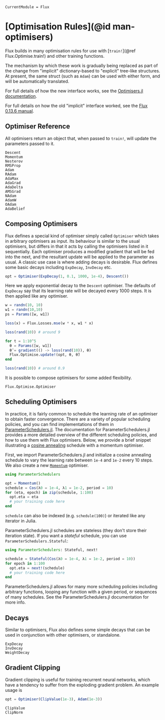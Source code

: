 ```@meta
CurrentModule = Flux
```

# [Optimisation Rules](@id man-optimisers)

Flux builds in many optimisation rules for use with [`train!`](@ref Flux.Optimise.train!) and
other training functions.

The mechanism by which these work is gradually being replaced as part of the change
from "implicit" dictionary-based to "explicit" tree-like structures.
At present, the same struct (such as `Adam`) can be used with either form,
and will be automatically translated.

For full details of how the new interface works, see the [Optimisers.jl documentation](https://fluxml.ai/Optimisers.jl/dev/).

For full details on how the old "implicit" interface worked, see the [Flux 0.13.6 manual](https://fluxml.ai/Flux.jl/v0.13.6/training/optimisers/#Optimiser-Interface).


## Optimiser Reference

All optimisers return an object that, when passed to `train!`, will update the parameters passed to it.

```@docs
Descent
Momentum
Nesterov
RMSProp
Adam
RAdam
AdaMax
AdaGrad
AdaDelta
AMSGrad
NAdam
AdamW
OAdam
AdaBelief
```

## Composing Optimisers

Flux defines a special kind of optimiser simply called `Optimiser` which takes in arbitrary optimisers as input. Its behaviour is similar to the usual optimisers, but differs in that it acts by calling the optimisers listed in it sequentially. Each optimiser produces a modified gradient
that will be fed into the next, and the resultant update will be applied to the parameter as usual. A classic use case is where adding decays is desirable. Flux defines some basic decays including `ExpDecay`, `InvDecay` etc.

```julia
opt = Optimiser(ExpDecay(1, 0.1, 1000, 1e-4), Descent())
```

Here we apply exponential decay to the `Descent` optimiser. The defaults of `ExpDecay` say that its learning rate will be decayed every 1000 steps.
It is then applied like any optimiser.

```julia
w = randn(10, 10)
w1 = randn(10,10)
ps = Params([w, w1])

loss(x) = Flux.Losses.mse(w * x, w1 * x)

loss(rand(10)) # around 9

for t = 1:10^5
  θ = Params([w, w1])
  θ̄ = gradient(() -> loss(rand(10)), θ)
  Flux.Optimise.update!(opt, θ, θ̄)
end

loss(rand(10)) # around 0.9
```

It is possible to compose optimisers for some added flexibility.

```@docs
Flux.Optimise.Optimiser
```

## Scheduling Optimisers

In practice, it is fairly common to schedule the learning rate of an optimiser to obtain faster convergence. There are a variety of popular scheduling policies, and you can find implementations of them in [ParameterSchedulers.jl](https://darsnack.github.io/ParameterSchedulers.jl/dev/README.html). The documentation for ParameterSchedulers.jl provides a more detailed overview of the different scheduling policies, and how to use them with Flux optimisers. Below, we provide a brief snippet illustrating a [cosine annealing](https://arxiv.org/pdf/1608.03983.pdf) schedule with a momentum optimiser.

First, we import ParameterSchedulers.jl and initialize a cosine annealing schedule to vary the learning rate between `1e-4` and `1e-2` every 10 steps. We also create a new [`Momentum`](@ref) optimiser.
```julia
using ParameterSchedulers

opt = Momentum()
schedule = Cos(λ0 = 1e-4, λ1 = 1e-2, period = 10)
for (eta, epoch) in zip(schedule, 1:100)
  opt.eta = eta
  # your training code here
end
```
`schedule` can also be indexed (e.g. `schedule(100)`) or iterated like any iterator in Julia.

ParameterSchedulers.jl schedules are stateless (they don't store their iteration state). If you want a _stateful_ schedule, you can use `ParameterSchedulers.Stateful`:
```julia
using ParameterSchedulers: Stateful, next!

schedule = Stateful(Cos(λ0 = 1e-4, λ1 = 1e-2, period = 10))
for epoch in 1:100
  opt.eta = next!(schedule)
  # your training code here
end
```

ParameterSchedulers.jl allows for many more scheduling policies including arbitrary functions, looping any function with a given period, or sequences of many schedules. See the ParameterSchedulers.jl documentation for more info.

## Decays

Similar to optimisers, Flux also defines some simple decays that can be used in conjunction with other optimisers, or standalone.

```@docs
ExpDecay
InvDecay
WeightDecay
```

## Gradient Clipping

Gradient clipping is useful for training recurrent neural networks, which have a tendency to suffer from the exploding gradient problem. An example usage is

```julia
opt = Optimiser(ClipValue(1e-3), Adam(1e-3))
```

```@docs
ClipValue
ClipNorm
```


